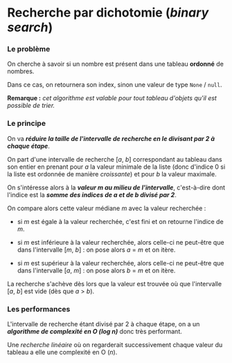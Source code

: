 # Recherche par dichotomie (_binary search_)

### Le problème

On cherche à savoir si un nombre est présent dans une tableau **ordonné** de nombres.

Dans ce cas, on retournera son index, sinon une valeur de type `None` / `null`.

**Remarque :** _cet algorithme est valable pour tout tableau d'objets qu'il est possible de trier._

### Le principe

On va **_réduire la taille de l'intervalle de recherche en le divisant par 2 à chaque étape_**.

On part d'une intervalle de recherche [*a*, *b*] correspondant au tableau dans son entier en prenant pour _a_ la valeur minimale de la liste (donc d'indice 0 si la liste est ordonnée de manière _croissante_) et pour _b_ la valeur maximale.

On s'intéresse alors à la **_valeur m au milieu de l'intervalle_**, c'est-à-dire dont l'indice est la **_somme des indices de a et de b divisé par 2_**.

On compare alors cette valeur médiane _m_ avec la valeur recherchée :

- si _m_ est égale à la valeur recherchée, c'est fini et on retourne l'indice de _m_.

- si _m_ est inférieure à la valeur recherchée, alors celle-ci ne peut-être que dans l'intervalle [*m*, *b*] : on pose alors _a_ = _m_ et on itère.

* si _m_ est supérieur à la valeur recherchée, alors celle-ci ne peut-être que dans l'intervalle [*a*, *m*] : on pose alors _b_ = _m_ et on itère.

La recherche s'achève dès lors que la valeur est trouvée où que l'intervalle [*a*, *b*] est vide (dès que _a_ > _b_).

### Les performances

L'intervalle de recherche étant divisé par 2 à chaque étape, on a un **_algorithme de complexité en O (log n)_** donc très performant.

Une _recherche linéaire_ où on regarderait successivement chaque valeur du tableau a elle une complexité en O (_n_).
